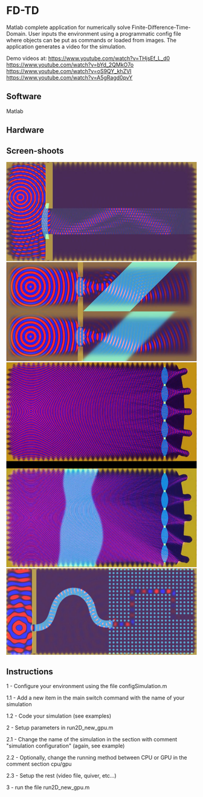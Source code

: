 # FD-TD

Matlab complete application for numerically solve Finite-Difference-Time-Domain. User inputs the environment using a programmatic config file where objects can be put as commands or loaded from images.
The application generates a video for the simulation.

Demo videos at:
https://www.youtube.com/watch?v=THjsEf_L_d0
https://www.youtube.com/watch?v=bYd_2QMkO7o
https://www.youtube.com/watch?v=oS9QY_khZVI
https://www.youtube.com/watch?v=A5gRagd0pvY

## Software

Matlab

## Hardware

## Screen-shoots

![Optical fiber simulation](/doc/img1.png?raw=true "Sample image 1")
![Anti-reflex principle demonstration](/doc/img2.png?raw=true "Sample image 2")
![Wavefront sensor principle demonstration](/doc/img3.png?raw=true "Sample image 3")
![Complex optical circuit (optical fiber and wave guide)](/doc/img4.png?raw=true "Sample image 4")

## Instructions

1 - Configure your environment using the file configSimulation.m

1.1 - Add a new item in the main switch command with the name of your simulation

1.2 - Code your simulation (see examples)

2 - Setup parameters in run2D_new_gpu.m

2.1 - Change the name of the simulation in the section with comment "simulation configuration" (again, see example) 

2.2 - Optionally, change the running method between CPU or GPU in the comment section cpu/gpu 

2.3 - Setup the rest (video file, quiver, etc...)

3 - run the file run2D_new_gpu.m
